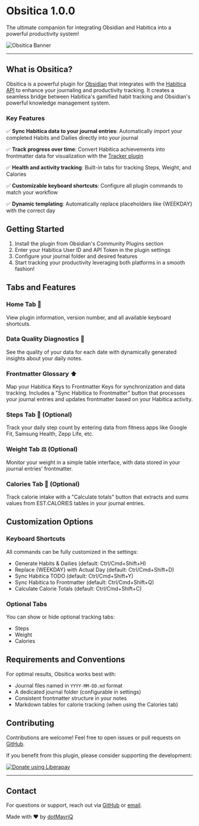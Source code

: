 
# Obsitica 1.0.0

The ultimate companion for integrating Obsidian and Habitica into a powerful productivity system!

![Obsitica Banner](https://raw.githubusercontent.com/dotMavriQ/Obsitica/main/docs/obsitica-banner.png)

---

## What is Obsitica?

Obsitica is a powerful plugin for [Obsidian](https://obsidian.md/) that integrates with the [Habitica API](https://habitica.com/apidoc/) to enhance your journaling and productivity tracking. It creates a seamless bridge between Habitica's gamified habit tracking and Obsidian's powerful knowledge management system.

### Key Features

✅ **Sync Habitica data to your journal entries**: Automatically import your completed Habits and Dailies directly into your journal
  
✅ **Track progress over time**: Convert Habitica achievements into frontmatter data for visualization with the [Tracker plugin](https://github.com/pyrochlore/obsidian-tracker)
  
✅ **Health and activity tracking**: Built-in tabs for tracking Steps, Weight, and Calories
  
✅ **Customizable keyboard shortcuts**: Configure all plugin commands to match your workflow
  
✅ **Dynamic templating**: Automatically replace placeholders like {WEEKDAY} with the correct day

## Getting Started

1. Install the plugin from Obsidian's Community Plugins section
2. Enter your Habitica User ID and API Token in the plugin settings
3. Configure your journal folder and desired features
4. Start tracking your productivity leveraging both platforms in a smooth fashion!

## Tabs and Features

### Home Tab 🏡
View plugin information, version number, and all available keyboard shortcuts.

### Data Quality Diagnostics 🔎
See the quality of your data for each date with dynamically generated insights about your daily notes.

### Frontmatter Glossary ⬆️
Map your Habitica Keys to Frontmatter Keys for synchronization and data tracking. Includes a "Sync Habitica to Frontmatter" button that processes your journal entries and updates frontmatter based on your Habitica activity.

### Steps Tab 👟 (Optional)
Track your daily step count by entering data from fitness apps like Google Fit, Samsung Health, Zepp Life, etc.

### Weight Tab ⚖️ (Optional)
Monitor your weight in a simple table interface, with data stored in your journal entries' frontmatter.

### Calories Tab 🍔 (Optional)
Track calorie intake with a "Calculate totals" button that extracts and sums values from EST.CALORIES tables in your journal entries.

## Customization Options

### Keyboard Shortcuts
All commands can be fully customized in the settings:
- Generate Habits & Dailies (default: Ctrl/Cmd+Shift+H)
- Replace {WEEKDAY} with Actual Day (default: Ctrl/Cmd+Shift+D)
- Sync Habitica TODO (default: Ctrl/Cmd+Shift+Y)
- Sync Habitica to Frontmatter (default: Ctrl/Cmd+Shift+Q)
- Calculate Calorie Totals (default: Ctrl/Cmd+Shift+C)

### Optional Tabs
You can show or hide optional tracking tabs:
- Steps
- Weight
- Calories

## Requirements and Conventions

For optimal results, Obsitica works best with:
- Journal files named in `YYYY-MM-DD.md` format
- A dedicated journal folder (configurable in settings)
- Consistent frontmatter structure in your notes
- Markdown tables for calorie tracking (when using the Calories tab)

## Contributing

Contributions are welcome! Feel free to open issues or pull requests on [GitHub](https://github.com/dotMavriQ/Obsitica).

If you benefit from this plugin, please consider supporting the development:

<a href="https://liberapay.com/dotMavriQ/donate"><img alt="Donate using Liberapay" src="https://img.shields.io/liberapay/patrons/dotMavriQ.svg?logo=liberapay"></a>

---

## Contact

For questions or support, reach out via [GitHub](https://github.com/dotMavriQ/Obsitica) or [email](mailto:obsitica+dotmavriq@gmail.com).

Made with ❤️ by [dotMavriQ](https://github.com/dotMavriQ)
